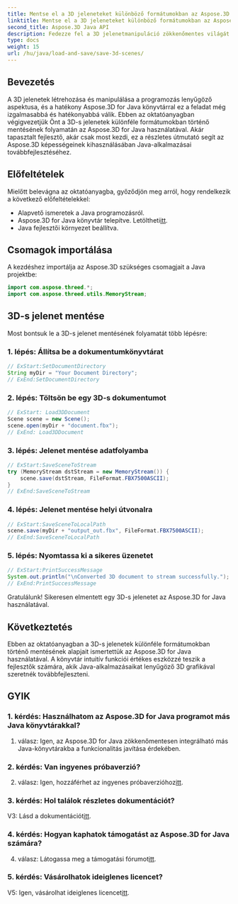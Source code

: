 ```yaml
---
title: Mentse el a 3D jeleneteket különböző formátumokban az Aspose.3D for Java segítségével
linktitle: Mentse el a 3D jeleneteket különböző formátumokban az Aspose.3D for Java segítségével
second_title: Aspose.3D Java API
description: Fedezze fel a 3D jelenetmanipuláció zökkenőmentes világát Java nyelven az Aspose.3D segítségével. Tanulja meg a jeleneteket könnyedén menteni különféle formátumokban.
type: docs
weight: 15
url: /hu/java/load-and-save/save-3d-scenes/
---
```

## Bevezetés

A 3D jelenetek létrehozása és manipulálása a programozás lenyűgöző aspektusa, és a hatékony Aspose.3D for Java könyvtárral ez a feladat még izgalmasabbá és hatékonyabbá válik. Ebben az oktatóanyagban végigvezetjük Önt a 3D-s jelenetek különféle formátumokban történő mentésének folyamatán az Aspose.3D for Java használatával. Akár tapasztalt fejlesztő, akár csak most kezdi, ez a részletes útmutató segít az Aspose.3D képességeinek kihasználásában Java-alkalmazásai továbbfejlesztéséhez.

## Előfeltételek

Mielőtt belevágna az oktatóanyagba, győződjön meg arról, hogy rendelkezik a következő előfeltételekkel:

- Alapvető ismeretek a Java programozásról.
-  Aspose.3D for Java könyvtár telepítve. Letöltheti[itt](https://releases.aspose.com/3d/java/).
- Java fejlesztői környezet beállítva.

## Csomagok importálása

A kezdéshez importálja az Aspose.3D szükséges csomagjait a Java projektbe:

```java
import com.aspose.threed.*;
import com.aspose.threed.utils.MemoryStream;

```

## 3D-s jelenet mentése

Most bontsuk le a 3D-s jelenet mentésének folyamatát több lépésre:

### 1. lépés: Állítsa be a dokumentumkönyvtárat

```java
// ExStart:SetDocumentDirectory
String myDir = "Your Document Directory";
// ExEnd:SetDocumentDirectory
```

### 2. lépés: Töltsön be egy 3D-s dokumentumot

```java
// ExStart: Load3DDocument
Scene scene = new Scene();
scene.open(myDir + "document.fbx");
// ExEnd: Load3DDocument
```

### 3. lépés: Jelenet mentése adatfolyamba

```java
// ExStart:SaveSceneToStream
try (MemoryStream dstStream = new MemoryStream()) {
    scene.save(dstStream, FileFormat.FBX7500ASCII);
}
// ExEnd:SaveSceneToStream
```

### 4. lépés: Jelenet mentése helyi útvonalra

```java
// ExStart:SaveSceneToLocalPath
scene.save(myDir + "output_out.fbx", FileFormat.FBX7500ASCII);
// ExEnd:SaveSceneToLocalPath
```

### 5. lépés: Nyomtassa ki a sikeres üzenetet

```java
// ExStart:PrintSuccessMessage
System.out.println("\nConverted 3D document to stream successfully.");
// ExEnd:PrintSuccessMessage
```

Gratulálunk! Sikeresen elmentett egy 3D-s jelenetet az Aspose.3D for Java használatával.

## Következtetés

Ebben az oktatóanyagban a 3D-s jelenetek különféle formátumokban történő mentésének alapjait ismertettük az Aspose.3D for Java használatával. A könyvtár intuitív funkciói értékes eszközzé teszik a fejlesztők számára, akik Java-alkalmazásaikat lenyűgöző 3D grafikával szeretnék továbbfejleszteni.

## GYIK

### 1. kérdés: Használhatom az Aspose.3D for Java programot más Java könyvtárakkal?

1. válasz: Igen, az Aspose.3D for Java zökkenőmentesen integrálható más Java-könyvtárakba a funkcionalitás javítása érdekében.

### 2. kérdés: Van ingyenes próbaverzió?

 2. válasz: Igen, hozzáférhet az ingyenes próbaverzióhoz[itt](https://releases.aspose.com/).

### 3. kérdés: Hol találok részletes dokumentációt?

V3: Lásd a dokumentációt[itt](https://reference.aspose.com/3d/java/).

### 4. kérdés: Hogyan kaphatok támogatást az Aspose.3D for Java számára?

 4. válasz: Látogassa meg a támogatási fórumot[itt](https://forum.aspose.com/c/3d/18).

### 5. kérdés: Vásárolhatok ideiglenes licencet?

 V5: Igen, vásárolhat ideiglenes licencet[itt](https://purchase.aspose.com/temporary-license/).